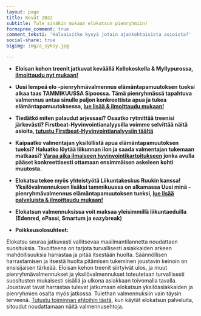 ```yaml
---
layout: page
title: Kevät 2022
subtitle: Tule sinäkin mukaan elokatsun pienryhmiin!
formspree_comment: true
comment_teksti: 'Haluaisitko kysyä jotain ajankohtaisista asioista?'
social-share: true
bigimg: img/a_syksy.jpg

---
```

* **Eloisan kehon treenit jatkuvat keväällä Kellokoskella & Myllypurossa, [ilmoittaudu nyt mukaan!](/pienryhmatreeni)**

* **Uusi lempeä elo -pienryhmävalmennus elämäntapamuutoksen tueksi alkaa taas TAMMIKUUSSA Sipoossa. Tämä pienryhmässä tapahtuva valmennus antaa sinulle paljon konkreettista apua ja tukea elämäntapamuutoksessa, [lue lisää & ilmoittaudu mukaan!](/muutosvalmennus)**

* **Tiedätkö miten palaudut arjessasi? Osaatko rytmittää treenisi järkevästi? Firstbeat-Hyvinvointianalyysilla voimme selvittää näitä asioita, [tutustu Firstbeat-Hyvinvointianalyysiin täältä](/firstbeat)**  

* **Kaipaatko valmentajan yksilöllistä apua elämäntapamuutoksen tueksi? Haluatko löytää liikunnan ilon ja saada valmentajan tukemaan matkaasi? [Varaa aika ilmaiseen hyvinvointikartoitukseen](/yksilovalmennus) jonka avulla pääset konkreettisesti ottamaan ensimmäisen askeleen kohti muutosta.**

* **Elokatsu tekee myös yhteistyötä Liikuntakeskus Ruukin kanssa! Yksilövalmennuksen lisäksi tammikuussa on alkamassa Uusi minä -pienryhmävalmennus elämäntapamuutoksen tueksi, [lue lisää palveluista & ilmoittaudu mukaan!](/liikuntakeskusruukki)**

* **Elokatsun valmennuksissa voit maksaa yleisimmillä liikuntaeduilla (Edenred, ePassi, Smartum ja eazybreak)**
  
<p></p>
 

* **Poikkeusolosuhteet:**

Elokatsu seuraa jatkuvasti vallitsevaa maailmantilannetta noudattaen suosituksia. Tavoitteena on tarjota turvallisesti asiakkaiden arkeen mahdollisuuksia harrastaa ja pitää itsestään huolta. Säännöllisen harrastamisen ja itsestä huolta pitämisen tukeminen joustavin keinoin on ensisijaisen tärkeää. Eloisan kehon treenit siirtyivät ulos, ja muut pienryhmävalmennukset ja yksilövalmennukset toteutetaan turvallisesti suositusten mukaisesti sisällä ja ulkona asiakkaan toivomalla tavalla. Joustavat tavat harrastaa tulevat jatkumaan elokatsun yksilöasiakkaiden ja pienryhmien osalta myös jatkossa. Tulethan valmennuksiin vain täysin terveenä.
[Tutustu toiminnan ehtoihin tästä](/valmennusehdot), kun käytät elokatsun palveluita, sitoudut noudattamaan näitä valmennusehtoja.
